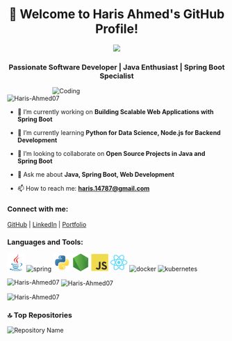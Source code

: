 <h1 align="center">👋 Welcome to Haris Ahmed's GitHub Profile!</h1>
<div align="center"> <img src="https://your-banner-url-here" /> </div>

<h3 align="center">Passionate Software Developer | Java Enthusiast | Spring Boot Specialist</h3>

<img align="right" alt="Coding" width="400" src="https://raw.githubusercontent.com/your-image-url-here" />

<p align="left"> <img src="https://komarev.com/ghpvc/?username=Haris-Ahmed07&label=Profile%20views&color=0e75b6&style=flat" alt="Haris-Ahmed07" /> </p>

- 🔭 I’m currently working on **Building Scalable Web Applications with Spring Boot**

- 🌱 I’m currently learning **Python for Data Science, Node.js for Backend Development**

- 👯 I’m looking to collaborate on **Open Source Projects in Java and Spring Boot**

- 💬 Ask me about **Java, Spring Boot, Web Development**

- 📫 How to reach me: **[haris.14787@gmail.com](mailto:haris.14787@gmail.com)**

<h3 align="left">Connect with me:</h3>
<p align="left">
  <a href="https://github.com/Haris-Ahmed07" target="_blank">GitHub</a> |
  <a href="https://www.linkedin.com/in/haris-ahmed07/" target="_blank">LinkedIn</a> |
  <a href="https://haris-ahmed.netlify.app/" target="_blank">Portfolio</a>
</p>

<h3 align="left">Languages and Tools:</h3>
<p align="left">
  <img src="https://raw.githubusercontent.com/devicons/devicon/master/icons/java/java-original.svg" alt="java" width="40" height="40"/>
  <img src="https://www.vectorlogo.zone/logos/springio/springio-icon.svg" alt="spring" width="40" height="40"/>
  <img src="https://raw.githubusercontent.com/devicons/devicon/master/icons/python/python-original.svg" alt="python" width="40" height="40"/>
  <img src="https://raw.githubusercontent.com/devicons/devicon/master/icons/nodejs/nodejs-original.svg" alt="nodejs" width="40" height="40"/>
  <img src="https://raw.githubusercontent.com/devicons/devicon/master/icons/javascript/javascript-original.svg" alt="javascript" width="40" height="40"/>
  <img src="https://raw.githubusercontent.com/devicons/devicon/master/icons/react/react-original.svg" alt="react" width="40" height="40"/>
  <img src="https://www.vectorlogo.zone/logos/docker/docker-icon.svg" alt="docker" width="40" height="40"/>
  <img src="https://www.vectorlogo.zone/logos/kubernetes/kubernetes-icon.svg" alt="kubernetes" width="40" height="40"/>
</p>

<p><img align="left" src="https://github-readme-stats.vercel.app/api/top-langs?username=Haris-Ahmed07&show_icons=true&locale=en&layout=compact" alt="Haris-Ahmed07" /></p>

<p>&nbsp;<img align="center" src="https://github-readme-stats.vercel.app/api?username=Haris-Ahmed07&show_icons=true&locale=en" alt="Haris-Ahmed07" /></p>

<p><img align="center" src="https://github-readme-streak-stats.herokuapp.com/?user=Haris-Ahmed07&" alt="Haris-Ahmed07" /></p>

### 🔝 Top Repositories
![Repository Name](https://github-readme-stats.vercel.app/api/pin/?username=Haris-Ahmed07&repo=repository-name)
